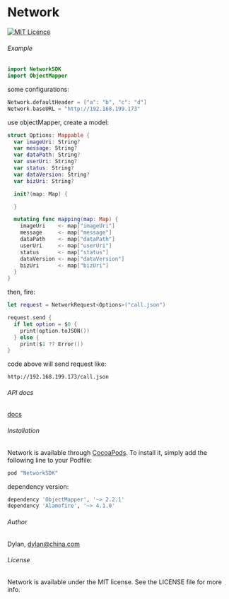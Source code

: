 # Network

[![MIT Licence](https://badges.frapsoft.com/os/mit/mit.svg?v=103)](https://opensource.org/licenses/mit-license.php)

###### Example

```swift
import NetworkSDK
import ObjectMapper
```

some configurations:
```swift
Network.defaultHeader = ["a": "b", "c": "d"]
Network.baseURL = "http://192.168.199.173"
```

use objectMapper, create a model:
```swift
struct Options: Mappable {
  var imageUri: String?
  var message: String?
  var dataPath: String?
  var userUri: String?
  var status: String?
  var dataVersion: String?
  var bizUri: String?

  init?(map: Map) {

  }

  mutating func mapping(map: Map) {
    imageUri    <- map["imageUri"]
    message     <- map["message"]
    dataPath    <- map["dataPath"]
    userUri     <- map["userUri"]
    status      <- map["status"]
    dataVersion <- map["dataVersion"]
    bizUri      <- map["bizUri"]
  }
}

```

then, fire:

```swift
let request = NetworkRequest<Options>("call.json")

request.send {
  if let option = $0 {
    print(option.toJSON())
  } else {
    print($1 ?? Error())
}
```

code above will send request like: 

```
http://192.168.199.173/call.json
```

###### API docs

[docs](http://www.devdylan.cn/NetworkSDK/0.2.0-beta/api/)

###### Installation

Network is available through [CocoaPods](http://cocoapods.org). To install
it, simply add the following line to your Podfile:

```ruby
pod "NetworkSDK"
```

dependency version: 
```ruby
dependency 'ObjectMapper', '~> 2.2.1'
dependency 'Alamofire', '~> 4.1.0'
```

###### Author

Dylan, dylan@china.com

###### License

Network is available under the MIT license. See the LICENSE file for more info.
